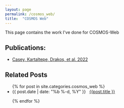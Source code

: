 ```yaml
---
layout: page
permalink: /cosmos_web/
title:  "COSMOS Web"
---
```



<p style="text-align:justify">
This page contains the work I've done for COSMOS-Web
</p>



<h2> Publications: </h2>
<ul>
<li> <a href="https://ui.adsabs.harvard.edu/abs/2022arXiv221107865C/abstract">Casey, Kartaltepe, Drakos, et al. 2022</a> </li>
</ul>



<h2 class="page-heading">Related Posts</h2>

<ul class="post-list">
  {% for post in site.categories.cosmos_web %}

  <li>
    <span>{{ post.date | date: "%b %-d, %Y" }}</span> &nbsp; <a href="{{ post.url | prepend: site.baseurl }}">{{post.title }}</a>
  </li>

  {% endfor %}
</ul>
